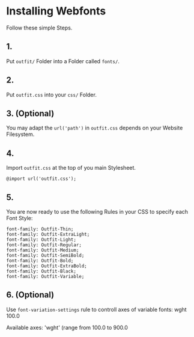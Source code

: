 # Installing Webfonts
Follow these simple Steps.

## 1.
Put `outfit/` Folder into a Folder called `fonts/`.

## 2.
Put `outfit.css` into your `css/` Folder.

## 3. (Optional)
You may adapt the `url('path')` in `outfit.css` depends on your Website Filesystem.

## 4.
Import `outfit.css` at the top of you main Stylesheet.

```
@import url('outfit.css');
```

## 5.
You are now ready to use the following Rules in your CSS to specify each Font Style:
```
font-family: Outfit-Thin;
font-family: Outfit-ExtraLight;
font-family: Outfit-Light;
font-family: Outfit-Regular;
font-family: Outfit-Medium;
font-family: Outfit-SemiBold;
font-family: Outfit-Bold;
font-family: Outfit-ExtraBold;
font-family: Outfit-Black;
font-family: Outfit-Variable;

```
## 6. (Optional)
Use `font-variation-settings` rule to controll axes of variable fonts:
wght 100.0

Available axes:
'wght' (range from 100.0 to 900.0

